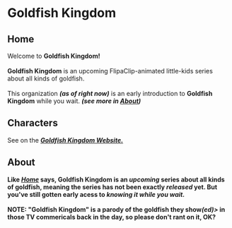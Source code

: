 # Goldfish Kingdom

## Home

Welcome to <b>Goldfish Kingdom!</b><br><br><b>Goldfish Kingdom</b> is an upcoming FlipaClip-animated little-kids series about all kinds of goldfish.<br><br>This organization <b><i>(as of right now)</i></b> is an early introduction to <b>Goldfish Kingdom</b> while you wait. <b><i>(see more in <a href="#About" title="About">About</a>)</i></b>

## Characters

See on the <a href="https://goldfishkingdom.github.io/#Characters" title="Goldfish Kingdom Website"><b><i>Goldfish Kingdom Website.</i><b></a>

## About

Like <b><i><a href="#Home" title="Home">Home</a></i></b> says, <b>Goldfish Kingdom</b> is an <b><i>upcoming</i></b> series about all kinds of goldfish, meaning the series has not been exactly <b><i>released</i></b> yet. But you've still gotten early acess to <b><i>knowing it while you wait.</i></b><br><br>
<b>NOTE: "Goldfish Kingdom"</b> is a parody of the goldfish they show<i>(ed)></i> in those TV commericals back in the day, so please don't rant on it, OK?
